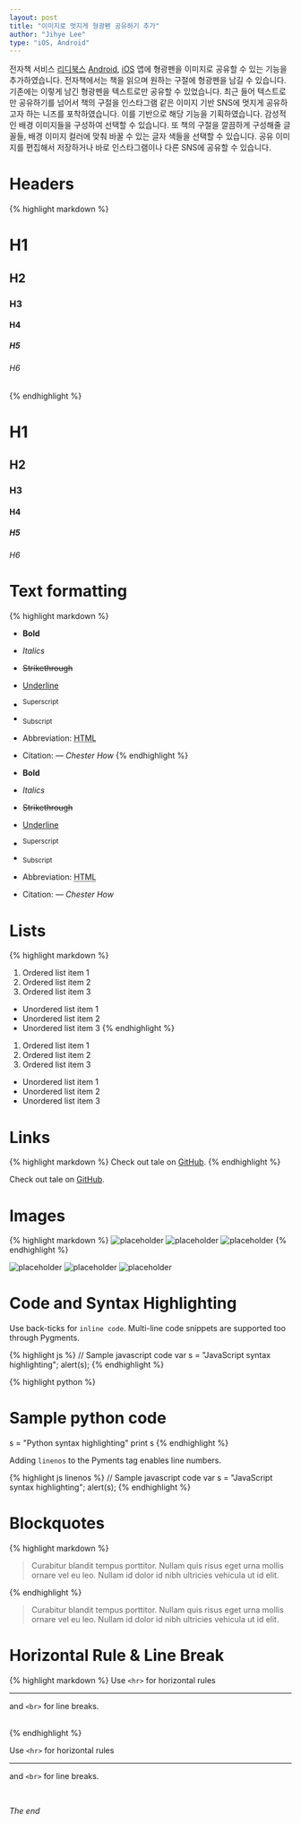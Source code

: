 ```yaml
---
layout: post
title: "이미지로 멋지게 형광펜 공유하기 추가"
author: "Jihye Lee"
type: "iOS, Android"
---
```


전자책 서비스 [리디북스](https://goo.gl/Xpdme1) [Android](https://goo.gl/uHQXIM), [iOS](https://goo.gl/9SDSqt) 앱에 형광펜을 이미지로 공유할 수 있는 기능을 추가하였습니다. 전자책에서는 책을 읽으며 원하는 구절에 형광펜을 남길 수 있습니다. 기존에는 이렇게 남긴 형광펜을 텍스트로만 공유할 수 있었습니다. 최근 들어 텍스트로만 공유하기를 넘어서 책의 구절을 인스타그램 같은 이미지 기반 SNS에 멋지게 공유하고자 하는 니즈를 포착하였습니다. 이를 기반으로 해당 기능을 기획하였습니다. 감성적인 배경 이미지들을 구성하여 선택할 수 있습니다. 또 책의 구절을 깔끔하게 구성해줄 글꼴들, 배경 이미지 컬러에 맞춰 바꿀 수 있는 글자 색들을 선택할 수 있습니다. 공유 이미지를 편집해서 저장하거나 바로 인스타그램이나 다른 SNS에 공유할 수 있습니다.

# Headers
{% highlight markdown %}
# H1
## H2
### H3
#### H4
##### H5
###### H6
{% endhighlight %}

# H1
## H2
### H3
#### H4
##### H5
###### H6

# Text formatting
{% highlight markdown %}
- **Bold**
- _Italics_
- ~~Strikethrough~~
- <ins>Underline</ins>
- <sup>Superscript</sup>
- <sub>Subscript</sub>
- Abbreviation: <abbr title="HyperText Markup Language">HTML</abbr>
- Citation: <cite>&mdash; Chester How</cite>
  {% endhighlight %}

- **Bold**
- _Italics_
- ~~Strikethrough~~
- <ins>Underline</ins>
- <sup>Superscript</sup>
- <sub>Subscript</sub>
- Abbreviation: <abbr title="HyperText Markup Language">HTML</abbr>
- Citation: <cite>&mdash; Chester How</cite>

# Lists
{% highlight markdown %}
1. Ordered list item 1
2. Ordered list item 2
3. Ordered list item 3

* Unordered list item 1
* Unordered list item 2
* Unordered list item 3
  {% endhighlight %}

1. Ordered list item 1
2. Ordered list item 2
3. Ordered list item 3

* Unordered list item 1
* Unordered list item 2
* Unordered list item 3

# Links
{% highlight markdown %}
Check out tale on [GitHub](https://github.com/chesterhow/tale).
{% endhighlight %}

Check out tale on [GitHub](https://github.com/chesterhow/tale).

# Images
{% highlight markdown %}
![placeholder](https://placehold.it/800x400 "Large example image")
![placeholder](https://placehold.it/400x200 "Medium example image")
![placeholder](https://placehold.it/200x200 "Small example image")
{% endhighlight %}

![placeholder](https://placehold.it/800x400 "Large example image")
![placeholder](https://placehold.it/400x200 "Medium example image")
![placeholder](https://placehold.it/200x200 "Small example image")

# Code and Syntax Highlighting
Use back-ticks for `inline code`. Multi-line code snippets are supported too through Pygments.

{% highlight js %}
// Sample javascript code
var s = "JavaScript syntax highlighting";
alert(s);
{% endhighlight %}

{% highlight python %}
# Sample python code
s = "Python syntax highlighting"
print s
{% endhighlight %}

Adding `linenos` to the Pyments tag enables line numbers.

{% highlight js  linenos %}
// Sample javascript code
var s = "JavaScript syntax highlighting";
alert(s);
{% endhighlight %}

# Blockquotes
{% highlight markdown %}
> Curabitur blandit tempus porttitor. Nullam quis risus eget urna mollis ornare vel eu leo. Nullam id dolor id nibh ultricies vehicula ut id elit.

{% endhighlight %}

> Curabitur blandit tempus porttitor. Nullam quis risus eget urna mollis ornare vel eu leo. Nullam id dolor id nibh ultricies vehicula ut id elit.

# Horizontal Rule & Line Break
{% highlight markdown %}
Use `<hr>` for horizontal rules

<hr>

and `<br>` for line breaks.

<br>
{% endhighlight %}

Use `<hr>` for horizontal rules

<hr>

and `<br>` for line breaks.

<br>

_The end_
